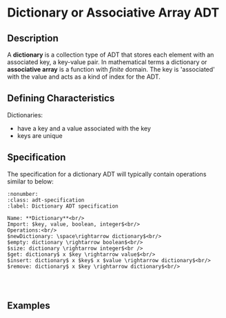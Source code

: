 # Dictionary or Associative Array ADT

## Description
A **dictionary** is a collection type of ADT that stores each element with an associated key, a key-value pair. In mathematical terms a dictionary or **associative array** is a function with $finite$ domain. The key is 'associated' with the value and acts as a kind of index for the ADT.

## Defining Characteristics
Dictionaries:
- have a key and a value associated with the key
- keys are unique

## Specification

The specification for a dictionary ADT will typically contain operations similar to below:

```{prf:definition}
:nonumber:
:class: adt-specification
:label: Dictionary ADT specification

Name: **Dictionary**<br/>
Import: $key, value, boolean, integer$<br/>
Operations:<br/>
$newDictionary: \space\rightarrow dictionary$<br/>
$empty: dictionary \rightarrow boolean$<br/>
$size: dictionary \rightarrow integer$<br />
$get: dictionary$ x $key \rightarrow value$<br/>
$insert: dictionary$ x $key$ x $value \rightarrow dictionary$<br/>
$remove: dictionary$ x $key \rightarrow dictionary$<br/>




```



## Examples